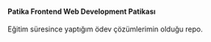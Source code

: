 #### Patika Frontend Web Development Patikası ####
Eğitim süresince yaptığım ödev çözümlerimin olduğu repo.
